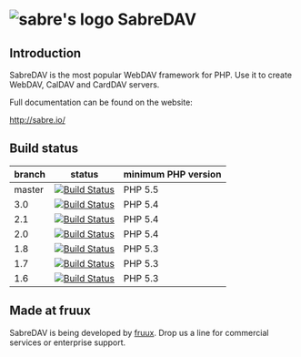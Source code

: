 ![sabre's logo](http://sabre.io/img/logo.png) SabreDAV
======================================================

Introduction
------------

SabreDAV is the most popular WebDAV framework for PHP. Use it to create WebDAV, CalDAV and CardDAV servers.

Full documentation can be found on the website:

http://sabre.io/

Build status
------------

| branch       | status | minimum PHP version |
| ------------ | ------ | ------------------- |
| master       | [![Build Status](https://travis-ci.org/fruux/sabre-dav.svg?branch=master)](https://travis-ci.org/fruux/sabre-dav) | PHP 5.5 |
| 3.0          | [![Build Status](https://travis-ci.org/fruux/sabre-dav.svg?branch=3.0)](https://travis-ci.org/fruux/sabre-dav) | PHP 5.4 |
| 2.1          | [![Build Status](https://travis-ci.org/fruux/sabre-dav.svg?branch=2.1)](https://travis-ci.org/fruux/sabre-dav) | PHP 5.4 |
| 2.0          | [![Build Status](https://travis-ci.org/fruux/sabre-dav.svg?branch=2.0)](https://travis-ci.org/fruux/sabre-dav) | PHP 5.4 |
| 1.8          | [![Build Status](https://travis-ci.org/fruux/sabre-dav.svg?branch=1.8)](https://travis-ci.org/fruux/sabre-dav) | PHP 5.3 |
| 1.7          | [![Build Status](https://travis-ci.org/fruux/sabre-dav.svg?branch=1.7)](https://travis-ci.org/fruux/sabre-dav) | PHP 5.3 |
| 1.6          | [![Build Status](https://travis-ci.org/fruux/sabre-dav.svg?branch=1.6)](https://travis-ci.org/fruux/sabre-dav) | PHP 5.3 |

Made at fruux
-------------

SabreDAV is being developed by [fruux](https://fruux.com/). Drop us a line for commercial services or enterprise support.
